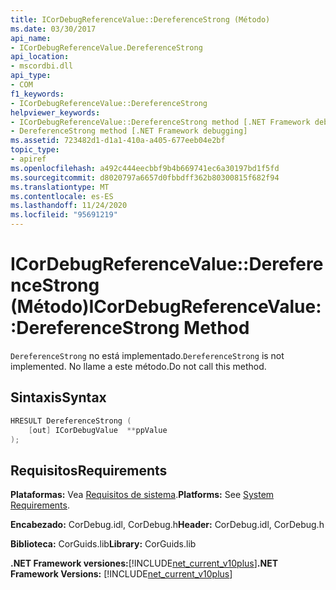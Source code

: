 ```yaml
---
title: ICorDebugReferenceValue::DereferenceStrong (Método)
ms.date: 03/30/2017
api_name:
- ICorDebugReferenceValue.DereferenceStrong
api_location:
- mscordbi.dll
api_type:
- COM
f1_keywords:
- ICorDebugReferenceValue::DereferenceStrong
helpviewer_keywords:
- ICorDebugReferenceValue::DereferenceStrong method [.NET Framework debugging]
- DereferenceStrong method [.NET Framework debugging]
ms.assetid: 723482d1-d1a1-410a-a405-677eeb04e2bf
topic_type:
- apiref
ms.openlocfilehash: a492c444eecbbf9b4b669741ec6a30197bd1f5fd
ms.sourcegitcommit: d8020797a6657d0fbbdff362b80300815f682f94
ms.translationtype: MT
ms.contentlocale: es-ES
ms.lasthandoff: 11/24/2020
ms.locfileid: "95691219"
---
```

# <a name="icordebugreferencevaluedereferencestrong-method"></a><span data-ttu-id="fac6e-102">ICorDebugReferenceValue::DereferenceStrong (Método)</span><span class="sxs-lookup"><span data-stu-id="fac6e-102">ICorDebugReferenceValue::DereferenceStrong Method</span></span>

<span data-ttu-id="fac6e-103">`DereferenceStrong` no está implementado.</span><span class="sxs-lookup"><span data-stu-id="fac6e-103">`DereferenceStrong` is not implemented.</span></span> <span data-ttu-id="fac6e-104">No llame a este método.</span><span class="sxs-lookup"><span data-stu-id="fac6e-104">Do not call this method.</span></span>  
  
## <a name="syntax"></a><span data-ttu-id="fac6e-105">Sintaxis</span><span class="sxs-lookup"><span data-stu-id="fac6e-105">Syntax</span></span>  
  
```cpp  
HRESULT DereferenceStrong (  
    [out] ICorDebugValue  **ppValue  
);  
```  
  
## <a name="requirements"></a><span data-ttu-id="fac6e-106">Requisitos</span><span class="sxs-lookup"><span data-stu-id="fac6e-106">Requirements</span></span>  

 <span data-ttu-id="fac6e-107">**Plataformas:** Vea [Requisitos de sistema](../../get-started/system-requirements.md).</span><span class="sxs-lookup"><span data-stu-id="fac6e-107">**Platforms:** See [System Requirements](../../get-started/system-requirements.md).</span></span>  
  
 <span data-ttu-id="fac6e-108">**Encabezado:** CorDebug.idl, CorDebug.h</span><span class="sxs-lookup"><span data-stu-id="fac6e-108">**Header:** CorDebug.idl, CorDebug.h</span></span>  
  
 <span data-ttu-id="fac6e-109">**Biblioteca:** CorGuids.lib</span><span class="sxs-lookup"><span data-stu-id="fac6e-109">**Library:** CorGuids.lib</span></span>  
  
 <span data-ttu-id="fac6e-110">**.NET Framework versiones:**[!INCLUDE[net_current_v10plus](../../../../includes/net-current-v10plus-md.md)]</span><span class="sxs-lookup"><span data-stu-id="fac6e-110">**.NET Framework Versions:** [!INCLUDE[net_current_v10plus](../../../../includes/net-current-v10plus-md.md)]</span></span>
